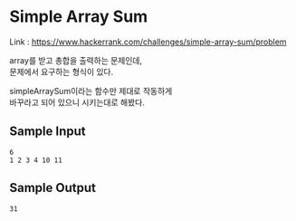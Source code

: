 # Simple Array Sum
Link : https://www.hackerrank.com/challenges/simple-array-sum/problem

array를 받고 총합을 출력하는 문제인데,   
문제에서 요구하는 형식이 있다.

simpleArraySum이라는 함수만 제대로 작동하게  
바꾸라고 되어 있으니 시키는대로 해봤다.

## Sample Input
```
6
1 2 3 4 10 11
```

## Sample Output
```
31
```